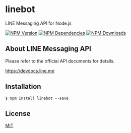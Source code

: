 # linebot

LINE Messaging API for Node.js

  [![NPM Version][npm-image]][npm-url]
  [![NPM Dependencies][dependencies-image]][dependencies-url]
  [![NPM Downloads][downloads-image]][downloads-url]
  
## About LINE Messaging API

Please refer to the official API documents for details.

https://devdocs.line.me

## Installation

```
$ npm install linebot --save
```

## License

  [MIT](LICENSE)
  
[npm-image]: https://img.shields.io/npm/v/linebot.svg
[npm-url]: https://npmjs.org/package/linebot
[dependencies-image]: https://david-dm.org/runnables/line-bot-sdk-nodejs.svg
[dependencies-url]: https://david-dm.org/runnables/line-bot-sdk-nodejs
[downloads-image]: https://img.shields.io/npm/dm/linebot.svg
[downloads-url]: https://npmjs.org/package/linebot
